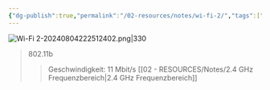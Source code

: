 ```yaml
---
{"dg-publish":true,"permalink":"/02-resources/notes/wi-fi-2/","tags":["netzwerk/wifi"],"noteIcon":"","updated":"2025-08-26T16:35:09.000+02:00"}
---
```


![Wi-Fi 2-20240804222512402.png|330](/img/user/02%20-%20RESOURCES/Files/IMG/Wi-Fi%202-20240804222512402.png)
>802.11b
>>Geschwindigkeit: 11 Mbit/s
>>[[02 - RESOURCES/Notes/2.4 GHz Frequenzbereich\|2.4 GHz Frequenzbereich]]